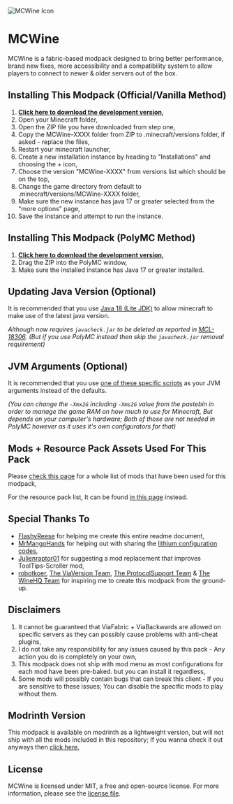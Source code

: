 ﻿![MCWine Icon](https://i.imgur.com/sykJqfG.png)
# MCWine

MCWine is a fabric-based modpack designed to bring better performance, brand new fixes, more accessibility and a compatibility system to allow players to connect to newer & older servers out of the box.

## Installing This Modpack (Official/Vanilla Method)

1. [**Click here to download the development version,**](https://github.com/Kichura/MCWine/archive/refs/heads/Dev.zip)
2. Open your Minecraft folder,
3. Open the ZIP file you have downloaded from step one,
4. Copy the MCWine-XXXX folder from ZIP to .minecraft/versions folder, if asked - replace the files,
5. Restart your minecraft launcher,
6. Create a new installation instance by heading to "Installations" and choosing the + icon,
7. Choose the version "MCWine-XXXX" from versions list which should be on the top,
8. Change the game directory from default to .minecraft/versions/MCWine-XXXX folder,
9. Make sure the new instance has java 17 or greater selected from the "more options" page,
10. Save the instance and attempt to run the instance.

## Installing This Modpack (PolyMC Method)

1. [**Click here to download the development version,**](https://github.com/Kichura/MCWine/archive/refs/heads/PolyMC-Dev.zip)
2. Drag the ZIP into the PolyMC window,
3. Make sure the installed instance has Java 17 or greater installed.

## Updating Java Version (Optional)

It is recommended that you use [Java 18 (Lite JDK)](https://bell-sw.com/pages/downloads/#/java-18-current) to allow minecraft to make use of the latest java version.

*Although now requires ```javacheck.jar``` to be deleted as reported in [MCL-18306](https://bugs.mojang.com/browse/MCL-18306). (But if you use PolyMC instead then skip the ```javacheck.jar``` removal requirement)*

## JVM Arguments (Optional)

It is recommended that you use [one of these specific scripts](https://github.com/Kichura/MCWine/tree/Dev/sources/jvm_arguments.md) as your JVM arguments instead of the defaults.

*(You can change the ```-Xmx2G``` including ```-Xms2G``` value from the pastebin in order to manage the game RAM on how much to use for Minecraft, But depends on your computer's hardware; Both of those are not needed in PolyMC however as it uses it's own configurators for that)*

## Mods + Resource Pack Assets Used For This Pack

Please [check this page](https://github.com/Kichura/MCWine/tree/Dev/sources/mods_used.md) for a whole list of mods that have been used for this modpack,

For the resource pack list, It can be found [in this page](https://github.com/Kichura/MCWine/tree/Dev/sources/resources_used.md) instead.

## Special Thanks To

- [FlashyReese](https://github.com/FlashyReese) for helping me create this entire readme document,
- [MrMangoHands](https://github.com/mrmangohands) for helping out with sharing the [lithium configuration codes](https://github.com/CaffeineMC/lithium-fabric/blob/1.19.x/dev/src/main/java/me/jellysquid/mods/lithium/common/config/LithiumConfig.java),
- [Julienraptor01](https://github.com/Julienraptor01) for suggesting a mod replacement that improves ToolTips-Scroller mod,
- [robotkoer](https://modrinth.com/modpack/fabulously-optimized), [The ViaVersion Team](https://github.com/ViaVersion/ViaVersion), [The ProtocolSupport Team](https://github.com/ProtocolSupport/ProtocolSupport) & [The WineHQ Team](https://www.winehq.org) for inspiring me to create this modpack from the ground-up.

## Disclaimers

1. It cannot be guaranteed that ViaFabric + ViaBackwards are allowed on specific servers as they can possibly cause problems with anti-cheat plugins,
2. I do not take any responsibility for any issues caused by this pack - Any action you do is completely on your own,
3. This modpack does not ship with mod menu as most configurations for each mod have been pre-baked. but you can install it regardless,
4. Some mods will possibly contain bugs that can break this client - If you are sensitive to these issues; You can disable the specific mods to play without them.

## Modrinth Version

This modpack is available on modrinth as a lightweight version, but will not ship with all the mods included in this repository; If you wanna check it out anyways then [click here.](https://modrinth.com/modpack/mcwine)

## License

MCWine is licensed under MIT, a free and open-source license. For more information, please see the [license file](https://github.com/Kichura/MCWine/blob/Dev/LICENSE).
